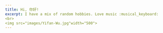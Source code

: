 ```yaml
---
title: Hi, 你好!
excerpt: I have a mix of random hobbies. Love music :musical_keyboard: and dancing :dancer:, love travel :airplane: but also enjoy being lazy :sleeping:, love watching movies :movie_camera: and football games :soccer:. Recently, I’ve taken up skiing :skier: and crocheting :yarn: as new hobbies!
<br>
<img src="images/Yifan-Wu.jpg"width="500">
---
```

